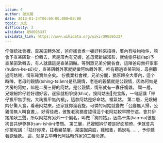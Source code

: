 ```yaml
---
issue: 4
author: 邱文錫
date: 2013-01-24T00:00:00.000+08:00
topic: 文史
difficulty: 2
wikidata: Q98095337
wikidata_link: https://www.wikidata.org/wiki/Q98095337
---
```

佇傳統社會裡，查某囝轉外家，爸母攏會煮一頓好料來招待，厝內有啥物物件，嘛會予查某囝紮一份轉去，若是厝內有兄嫂，爸母驚新婦知影，就偷偷仔揜(iap)予查某囝紮轉去，有人就講這是查某囝賊。等到眾兄弟分開各食，這陣爸母無扞家事(huānn-ke-sū)矣，查某囝轉外家就變做阿姑轉外家，咱有聽過查某囝賊，毋捌聽過阿姑賊，情形確實無仝矣。
佇農業社會裡，兄弟分開，猶原蹛仝大厝內，這个時陣，老母的親情(tshing-tsiânn)是私親情，老爸的親情就是公親情，因為阿姑是大房的阿姑，嘛是二房三房的阿姑，是公親情，情形就有一寡仔複雜。
頭一層，兄嫂細妗仔若好禮好客，逐家就相爭搝(khiú)，搝阿姑去兜食飯，一句話講「䘥仔搝甲無手䘼，大祹搝甲無內裾」，這款阿姑是好命姑，福氣姑。
第二層，兄嫂細妗仔驚人食，看著阿姑來，逐家就你溜我旋，可憐的阿姑就變做「公廳無人掃，公親情無人叫食晝」，好得佳哉，彼隻老狗猶會認得這个老阿姑較早蹛佇遮，會共伊搖尾吠三聲，所以阿姑有另外一个偏名，叫做「狗問姑」，因為干焦(kan-na)彼隻狗會共伊尊存(tsun-tshûn)借問。
第三層，兄嫂細妗仔若是好面前徛，伊就會共你按呢講：「姑仔你來，拄著豬禁屠，菜園掘菜股，雞細隻，鴨蛻毛……」予你聽著飽佮飫。
這，就是古早時代阿姑轉外家的三種命運。